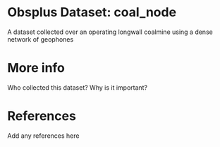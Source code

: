 # Obsplus Dataset: coal_node

A dataset collected over an operating longwall coalmine using a dense network of geophones

# More info

Who collected this dataset? Why is it important?

# References

Add any references here

